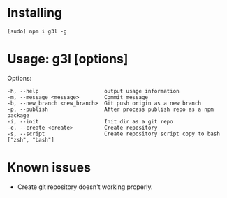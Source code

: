 # Installing

```
[sudo] npm i g3l -g
```

#  Usage: g3l [options]

  Options:

    -h, --help                     output usage information
    -m, --message <message>        Commit message
    -b, --new_branch <new_branch>  Git push origin as a new branch
    -p, --publish                  After process publish repo as a npm package
    -i, --init                     Init dir as a git repo
    -c, --create <create>          Create repository
    -s, --script                   Create repository script copy to bash ["zsh", "bash"]


# Known issues

- Create git repository doesn't working properly.
